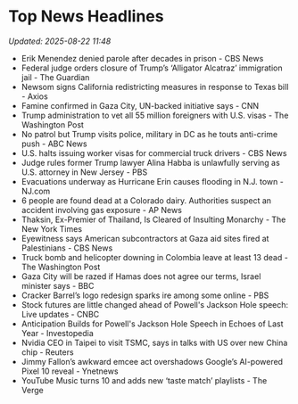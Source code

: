 # Top News Headlines

_Updated: 2025-08-22 11:48_

- Erik Menendez denied parole after decades in prison - CBS News
- Federal judge orders closure of Trump’s ‘Alligator Alcatraz’ immigration jail - The Guardian
- Newsom signs California redistricting measures in response to Texas bill - Axios
- Famine confirmed in Gaza City, UN-backed initiative says - CNN
- Trump administration to vet all 55 million foreigners with U.S. visas - The Washington Post
- No patrol but Trump visits police, military in DC as he touts anti-crime push - ABC News
- U.S. halts issuing worker visas for commercial truck drivers - CBS News
- Judge rules former Trump lawyer Alina Habba is unlawfully serving as U.S. attorney in New Jersey - PBS
- Evacuations underway as Hurricane Erin causes flooding in N.J. town - NJ.com
- 6 people are found dead at a Colorado dairy. Authorities suspect an accident involving gas exposure - AP News
- Thaksin, Ex-Premier of Thailand, Is Cleared of Insulting Monarchy - The New York Times
- Eyewitness says American subcontractors at Gaza aid sites fired at Palestinians - CBS News
- Truck bomb and helicopter downing in Colombia leave at least 13 dead - The Washington Post
- Gaza City will be razed if Hamas does not agree our terms, Israel minister says - BBC
- Cracker Barrel’s logo redesign sparks ire among some online - PBS
- Stock futures are little changed ahead of Powell's Jackson Hole speech: Live updates - CNBC
- Anticipation Builds for Powell's Jackson Hole Speech in Echoes of Last Year - Investopedia
- Nvidia CEO in Taipei to visit TSMC, says in talks with US over new China chip - Reuters
- Jimmy Fallon’s awkward emcee act overshadows Google’s AI-powered Pixel 10 reveal - Ynetnews
- YouTube Music turns 10 and adds new ‘taste match’ playlists - The Verge